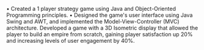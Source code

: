 • Created a 1 player strategy game using Java and Object-Oriented Programming principles.
• Designed the game's user interface using Java Swing and AWT, and implemented the Model-View-Controller (MVC) architecture. Developed a game with a 3D Isometric display that allowed the player to build an empire from scratch, gaining player satisfaction up 20% and increasing levels of user engagement by 40%.
